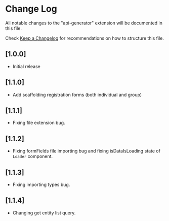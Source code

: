 # Change Log

All notable changes to the "api-generator" extension will be documented in this file.

Check [Keep a Changelog](https://keepachangelog.com/) for recommendations on how to structure this file.

## [1.0.0]

- Initial release

## [1.1.0]

- Add scaffolding registration forms (both individual and group)

## [1.1.1]

- Fixing file extension bug.

## [1.1.2]

- Fixing formFields file importing bug and fixing isDataIsLoading state of `Loader` component.

## [1.1.3]

- Fixing importing types bug.

## [1.1.4]

- Changing get entity list query.
